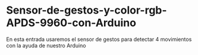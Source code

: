 # Sensor-de-gestos-y-color-rgb-APDS-9960-con-Arduino
En esta entrada usaremos el sensor de gestos para detectar 4 movimientos con la ayuda de nuestro Arduino
